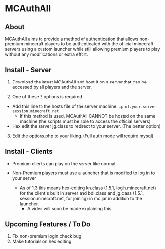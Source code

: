 MCAuthAll
=========

About
-----

MCAuthAll aims to provide a method of authentication that allows non-premium minecraft players to be authenticated with the official minecraft servers using a custom launcher while still allowing premium players to play without any modifications or extra effort.

Install - Server
----------------

1. Download the latest MCAuthAll and host it on a server that can be accessed by all players and the server.

2. One of these 2 options is required
  * Add this line to the hosts file of the server machine:
  `ip.of.your.server session.minecraft.net`
      * If this method is used, MCAuthAll CANNOT be hosted on the same machine (the scripts must be able to access the official servers)
  * Hex edit the server jg.class to redirect to your server. (The better option)

3. Edit the options.php to your liking. (Full auth mode will require mysql)

Install - Clients
-----------------

* Premium clients can play on the server like normal

* Non-Premium players must use a launcher that is modified to log in to your server
  * As of 1.3 this means hex-editing kn.class (1.5.1, login.minecraft.net) for the client's built in server and bdl.class and jg.class (1.5.1, session.minecraft.net, for joining) in mc.jar in addition to the launcher.
      * A video will soon be made explaining this.

Upcoming Features / To Do
-------------------------

1. Fix non-premium login check bug
2. Make tutorials on hex editing